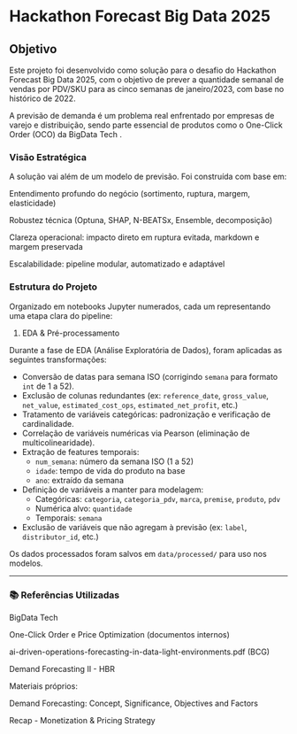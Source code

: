 # Hackathon Forecast Big Data 2025

## Objetivo

Este projeto foi desenvolvido como solução para o desafio do Hackathon Forecast Big Data 2025, com o objetivo de prever a quantidade semanal de vendas por PDV/SKU para as cinco semanas de janeiro/2023, com base no histórico de 2022.

A previsão de demanda é um problema real enfrentado por empresas de varejo e distribuição, sendo parte essencial de produtos como o One-Click Order (OCO) da BigData Tech
.

### Visão Estratégica

A solução vai além de um modelo de previsão. Foi construída com base em:

Entendimento profundo do negócio (sortimento, ruptura, margem, elasticidade)

Robustez técnica (Optuna, SHAP, N-BEATSx, Ensemble, decomposição)

Clareza operacional: impacto direto em ruptura evitada, markdown e margem preservada

Escalabilidade: pipeline modular, automatizado e adaptável

### Estrutura do Projeto

Organizado em notebooks Jupyter numerados, cada um representando uma etapa clara do pipeline:

1. EDA & Pré-processamento

Durante a fase de EDA (Análise Exploratória de Dados), foram aplicadas as seguintes transformações:

- Conversão de datas para semana ISO (corrigindo `semana` para formato `int` de 1 a 52).
- Exclusão de colunas redundantes (ex: `reference_date`, `gross_value`, `net_value`, `estimated_cost_ops`, `estimated_net_profit`, etc.)
- Tratamento de variáveis categóricas: padronização e verificação de cardinalidade.
- Correlação de variáveis numéricas via Pearson (eliminação de multicolinearidade).
- Extração de features temporais:
  - `num_semana`: número da semana ISO (1 a 52)
  - `idade`: tempo de vida do produto na base
  - `ano`: extraído da semana
- Definição de variáveis a manter para modelagem:
  - Categóricas: `categoria`, `categoria_pdv`, `marca`, `premise`, `produto`, `pdv`
  - Numérica alvo: `quantidade`
  - Temporais: `semana`
- Exclusão de variáveis que não agregam à previsão (ex: `label`, `distributor_id`, etc.)

Os dados processados foram salvos em `data/processed/` para uso nos modelos.

---


### 📚 Referências Utilizadas

BigData Tech

One-Click Order e Price Optimization (documentos internos)

ai-driven-operations-forecasting-in-data-light-environments.pdf (BCG)

Demand Forecasting II - HBR

Materiais próprios:

Demand Forecasting: Concept, Significance, Objectives and Factors

Recap - Monetization & Pricing Strategy
